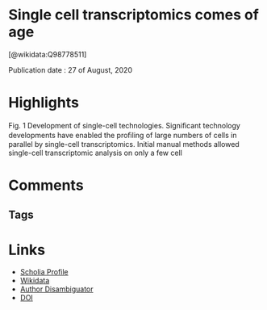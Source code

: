 
Single cell transcriptomics comes of age
========================================
  
  [@wikidata:Q98778511]  
  
Publication date : 27 of August, 2020  

# Highlights

Fig. 1 Development of single-cell technologies. Signiﬁcant technology developments have enabled the proﬁling of large numbers of cells in parallel by
single-cell transcriptomics. Initial manual methods allowed single-cell transcriptomic analysis on only a few cell


# Comments

## Tags

# Links
  
 * [Scholia Profile](https://scholia.toolforge.org/work/Q98778511)  
 * [Wikidata](https://www.wikidata.org/wiki/Q98778511)  
 * [Author Disambiguator](https://author-disambiguator.toolforge.org/work_item_oauth.php?id=Q98778511&batch_id=&match=1&author_list_id=&doit=Get+author+links+for+work)  
 * [DOI](https://doi.org/10.1038/S41467-020-18158-5)  
